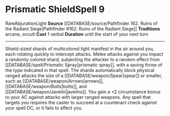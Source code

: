 ﻿---
actions: '[one-action]'
component:
- Verbal
duration: until the start of your next turn
heighten_level: '9'
id: '838'
level: '9'
name: Prismatic Shield
rarity: Rare
school: Abjuration
source: '[[DATABASE/source/Pathfinder 162. Ruins of the Radiant Siege|Pathfinder #162:
  Ruins of the Radiant Siege]]'
tradition:
- Arcane
- Occult
trait:
- '[[DATABASE/trait/Abjuration|Abjuration]]'
- '[[DATABASE/trait/Light|Light]]'
- '[[DATABASE/trait/Rare|Rare]]'
type: Spell

---
# Prismatic Shield<span class="item-type">Spell 9</span>

<span class="trait-rare item-trait">Rare</span><span class="item-trait">Abjuration</span><span class="item-trait">Light</span>
**Source** [[DATABASE/source/Pathfinder 162. Ruins of the Radiant Siege|Pathfinder #162: Ruins of the Radiant Siege]]
**Traditions** arcane, occult
**Cast** <span class="action-icon">1</span> verbal
**Duration** until the start of your next turn

---
Shield-sized shards of multicolored light manifest in the air around you, each rotating quickly to intercept attacks. Melee attacks against you impact a randomly colored shard, subjecting the attacker to a random effect from [[DATABASE/spell/Prismatic Spray|prismatic spray]], with a saving throw of the type indicated in that spell. The shards automatically block physical ranged attacks the size of a [[DATABASE/weapon/Spear|spear]] or smaller, such as [[DATABASE/weapon/Arrows|arrows]], [[DATABASE/weapon/Bolts|bolts]], and [[DATABASE/weapon/Javelin|javelins]]. You gain a +2 circumstance bonus to your AC against attacks with larger ranged weapons. Any spell that targets you requires the caster to succeed at a counteract check against your spell DC, or it fails to affect you.